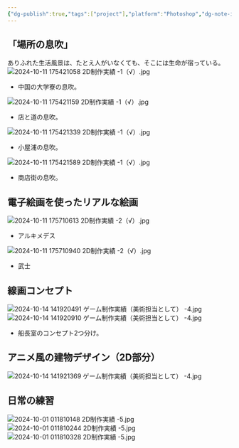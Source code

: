 ```yaml
---
{"dg-publish":true,"tags":["project"],"platform":"Photoshop","dg-note-icon":"2","description":"/","cover":"![](https://github.com/Kairitsuhou/ImageHost/blob/main/Publish%202D%20.png?raw=true)","permalink":"/900.Publish/2D制作実績/","dgPassFrontmatter":true,"noteIcon":"2"}
---
```


## 「場所の息吹」
ありふれた生活風景は、たとえ人がいなくても、そこには生命が宿っている。
![2024-10-11 175421058 2D制作実績 -1（√）.jpg](/img/user/700.Attachment/2024-10-11%20175421058%202D%E5%88%B6%E4%BD%9C%E5%AE%9F%E7%B8%BE%20-1%EF%BC%88%E2%88%9A%EF%BC%89.jpg)
- 中国の大学寮の息吹。

![2024-10-11 175421159 2D制作実績 -1（√）.jpg](/img/user/700.Attachment/2024-10-11%20175421159%202D%E5%88%B6%E4%BD%9C%E5%AE%9F%E7%B8%BE%20-1%EF%BC%88%E2%88%9A%EF%BC%89.jpg)
- 店と道の息吹。

![2024-10-11 175421339 2D制作実績 -1（√）.jpg](/img/user/700.Attachment/2024-10-11%20175421339%202D%E5%88%B6%E4%BD%9C%E5%AE%9F%E7%B8%BE%20-1%EF%BC%88%E2%88%9A%EF%BC%89.jpg)
- 小屋浦の息吹。

![2024-10-11 175421589 2D制作実績 -1（√）.jpg](/img/user/700.Attachment/2024-10-11%20175421589%202D%E5%88%B6%E4%BD%9C%E5%AE%9F%E7%B8%BE%20-1%EF%BC%88%E2%88%9A%EF%BC%89.jpg)
- 商店街の息吹。

## 電子絵画を使ったリアルな絵画
![2024-10-11 175710613 2D制作実績 -2（√）.jpg](/img/user/700.Attachment/2024-10-11%20175710613%202D%E5%88%B6%E4%BD%9C%E5%AE%9F%E7%B8%BE%20-2%EF%BC%88%E2%88%9A%EF%BC%89.jpg)
- アルキメデス

![2024-10-11 175710940 2D制作実績 -2（√）.jpg](/img/user/700.Attachment/2024-10-11%20175710940%202D%E5%88%B6%E4%BD%9C%E5%AE%9F%E7%B8%BE%20-2%EF%BC%88%E2%88%9A%EF%BC%89.jpg)
- 武士

## 線画コンセプト
![2024-10-14 141920491 ゲーム制作実績（美術担当として） -4.jpg](/img/user/700.Attachment/2024-10-14%20141920491%20%E3%82%B2%E3%83%BC%E3%83%A0%E5%88%B6%E4%BD%9C%E5%AE%9F%E7%B8%BE%EF%BC%88%E7%BE%8E%E8%A1%93%E6%8B%85%E5%BD%93%E3%81%A8%E3%81%97%E3%81%A6%EF%BC%89%20-4.jpg)
![2024-10-14 141920910 ゲーム制作実績（美術担当として） -4.jpg](/img/user/700.Attachment/2024-10-14%20141920910%20%E3%82%B2%E3%83%BC%E3%83%A0%E5%88%B6%E4%BD%9C%E5%AE%9F%E7%B8%BE%EF%BC%88%E7%BE%8E%E8%A1%93%E6%8B%85%E5%BD%93%E3%81%A8%E3%81%97%E3%81%A6%EF%BC%89%20-4.jpg)
- 船長室のコンセプト2つ分け。

## アニメ風の建物デザイン（2D部分）
![2024-10-14 141921369 ゲーム制作実績（美術担当として） -4.jpg](/img/user/700.Attachment/2024-10-14%20141921369%20%E3%82%B2%E3%83%BC%E3%83%A0%E5%88%B6%E4%BD%9C%E5%AE%9F%E7%B8%BE%EF%BC%88%E7%BE%8E%E8%A1%93%E6%8B%85%E5%BD%93%E3%81%A8%E3%81%97%E3%81%A6%EF%BC%89%20-4.jpg)

## 日常の練習
![2024-10-01 011810148 2D制作実績 -5.jpg](/img/user/700.Attachment/2024-10-01%20011810148%202D%E5%88%B6%E4%BD%9C%E5%AE%9F%E7%B8%BE%20-5.jpg)
![2024-10-01 011810244 2D制作実績 -5.jpg](/img/user/700.Attachment/2024-10-01%20011810244%202D%E5%88%B6%E4%BD%9C%E5%AE%9F%E7%B8%BE%20-5.jpg)
![2024-10-01 011810328 2D制作実績 -5.jpg](/img/user/700.Attachment/2024-10-01%20011810328%202D%E5%88%B6%E4%BD%9C%E5%AE%9F%E7%B8%BE%20-5.jpg)